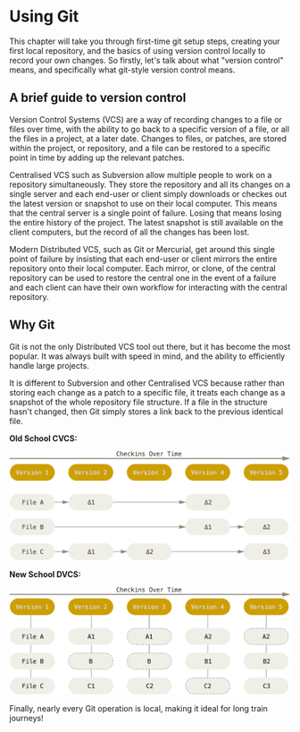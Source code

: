 # Using Git

This chapter will take you through first-time git setup steps, creating your first local repository, and the basics of using version control locally to record your own changes. So firstly, let's talk about what "version control" means, and specifically what git-style version control means.

## A brief guide to version control

Version Control Systems (VCS) are a way of recording changes to a file or files over time, with the ability to go back to a specific version of a file, or all the files in a project, at a later date. Changes to files, or patches, are stored within the project, or repository, and a file can be restored to a specific point in time by adding up the relevant patches.

Centralised VCS such as Subversion allow multiple people to work on a repository simultaneously. They store the repository and all its changes on a single server and each end-user or client simply downloads or checkes out the latest version or snapshot to use on their local computer. This means that the central server is a single point of failure. Losing that means losing the entire history of the project. The latest snapshot is still available on the client computers, but the record of all the changes has been lost.

Modern Distributed VCS, such as Git or Mercurial, get around this single point of failure by insisting that each end-user or client mirrors the entire repository onto their local computer. Each mirror, or clone, of the central repository can be used to restore the central one in the event of a failure and each client can have their own workflow for interacting with the central repository.

## Why Git

Git is not the only Distributed VCS tool out there, but it has become the most popular. It was always built with speed in mind, and the ability to efficiently handle large projects.

It is different to Subversion and other Centralised VCS because rather than storing each change as a patch to a specific file, it treats each change as a snapshot of the whole repository file structure. If a file in the structure hasn't changed, then Git simply stores a link back to the previous identical file.

**Old School CVCS:**

![Oldschool VCS](../images/oldschool_vcs.png "Images used under CC BY 3.0 from https://github.com/git/git-scm.com")

**New School DVCS:**

![Oldschool VCS](../images/newschool_vcs.png "Images used under CC BY 3.0 from https://github.com/git/git-scm.com")

Finally, nearly every Git operation is local, making it ideal for long train journeys!